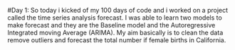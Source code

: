 #Day 1: So today i kicked of my 100 days of code and i worked on a project called the time series analysis forecast. I was able to learn two models to make forecast and they are the Baseline model and the Autoregressive Integrated moving Average (ARIMA). My aim basically is to clean the data remove outliers and forecast the total number if female births in California. 
